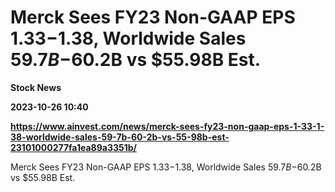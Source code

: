 # Merck Sees FY23 Non-GAAP EPS $1.33-$1.38, Worldwide Sales $59.7B-$60.2B vs $55.98B Est.
**Stock News**

**2023-10-26 10:40**

**https://www.ainvest.com/news/merck-sees-fy23-non-gaap-eps-1-33-1-38-worldwide-sales-59-7b-60-2b-vs-55-98b-est-23101000277fa1ea89a3351b/**

Merck Sees FY23 Non-GAAP EPS $1.33-$1.38, Worldwide Sales $59.7B-$60.2B vs $55.98B Est.